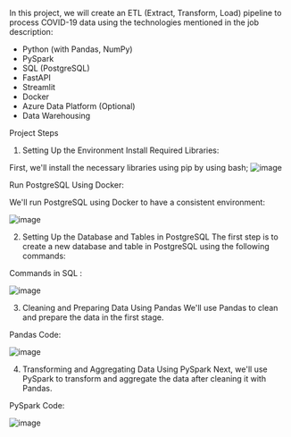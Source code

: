 In this project, we will create an ETL (Extract, Transform, Load) pipeline to process COVID-19 data using the technologies mentioned in the job description:

- Python (with Pandas, NumPy)
- PySpark
- SQL (PostgreSQL)
- FastAPI
- Streamlit
- Docker
- Azure Data Platform (Optional)
- Data Warehousing


Project Steps
1. Setting Up the Environment
Install Required Libraries:

First, we'll install the necessary libraries using pip by using bash;
![image](https://github.com/Hagar-zakaria/Comprehensive-Guide-ETL-Pipeline-with-Python-PySpark-PostgreSQL-FastAPI-and-Streamlit/assets/93611934/703045a0-acc5-4f62-88d0-98ba369b27ba)

Run PostgreSQL Using Docker:

We'll run PostgreSQL using Docker to have a consistent environment:

![image](https://github.com/Hagar-zakaria/Comprehensive-Guide-ETL-Pipeline-with-Python-PySpark-PostgreSQL-FastAPI-and-Streamlit/assets/93611934/c96b694e-de5d-458d-a45e-17971ee272b0)

2. Setting Up the Database and Tables in PostgreSQL
The first step is to create a new database and table in PostgreSQL using the following commands:

Commands in SQL :

![image](https://github.com/Hagar-zakaria/Comprehensive-Guide-ETL-Pipeline-with-Python-PySpark-PostgreSQL-FastAPI-and-Streamlit/assets/93611934/6f6bdf73-da0d-49ef-b974-907d7db83e00)

3. Cleaning and Preparing Data Using Pandas
We'll use Pandas to clean and prepare the data in the first stage.

Pandas Code:

![image](https://github.com/Hagar-zakaria/Comprehensive-Guide-ETL-Pipeline-with-Python-PySpark-PostgreSQL-FastAPI-and-Streamlit/assets/93611934/a613ebf2-1b47-4c71-8373-cc1565e1b031)

4. Transforming and Aggregating Data Using PySpark
Next, we'll use PySpark to transform and aggregate the data after cleaning it with Pandas.

PySpark Code:

![image](https://github.com/Hagar-zakaria/Comprehensive-Guide-ETL-Pipeline-with-Python-PySpark-PostgreSQL-FastAPI-and-Streamlit/assets/93611934/3bdc9a6b-ad02-4898-90ab-42459636dfe1)
